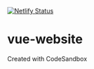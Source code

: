 [![Netlify Status](https://api.netlify.com/api/v1/badges/5c7e2350-2def-478d-a6ab-58281d38f4e7/deploy-status)](https://app.netlify.com/sites/kritika-yadav/deploys)

# vue-website

Created with CodeSandbox
